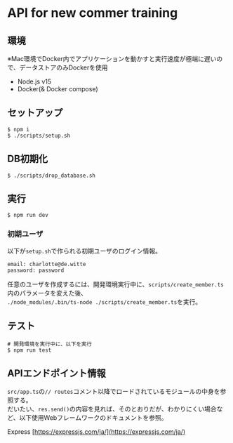 # API for new commer training

## 環境
※Mac環境でDocker内でアプリケーションを動かすと実行速度が極端に遅いので、データストアのみDockerを使用
- Node.js v15
- Docker(& Docker compose)

## セットアップ
```
$ npm i
$ ./scripts/setup.sh
```

## DB初期化
```
$ ./scripts/drop_database.sh
```

## 実行
```
$ npm run dev
```

### 初期ユーザ
以下が`setup.sh`で作られる初期ユーザのログイン情報。
```
email: charlotte@de.witte
password: password
```
任意のユーザを作成するには、開発環境実行中に、`scripts/create_member.ts`内のパラメータを変えた後、  
`./node_modules/.bin/ts-node ./scripts/create_member.ts`を実行。

## テスト
```
# 開発環境を実行中に、以下を実行
$ npm run test
```

## APIエンドポイント情報
`src/app.ts`の`// routes`コメント以降でロードされているモジュールの中身を参照する。  
だいたい、`res.send()`の内容を見れば、そのとおりだが、わかりにくい場合など、以下使用Webフレームワークのドキュメントを参照。  

Express
[https://expressjs.com/ja/](https://expressjs.com/ja/)